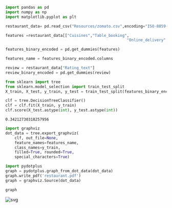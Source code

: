 

```python
import pandas as pd
import numpy as np
import matplotlib.pyplot as plt
```


```python
restaurant_data= pd.read_csv("Resources/zomato.csv",encoding="ISO-8859-1")
```


```python
features =restaurant_data[["Cuisines","Table_booking",
                                                     "Online_delivery","Price_range"]]
```


```python
features_binary_encoded = pd.get_dummies(features)
```


```python
features_name = features_binary_encoded.columns
```


```python
review = restaurant_data["Rating_text"]
review_binary_encoded = pd.get_dummies(review)
```


```python
from sklearn import tree
from sklearn.model_selection import train_test_split
X_train, X_test, y_train, y_test = train_test_split(features_binary_encoded, review_binary_encoded, random_state=42)

```


```python
clf = tree.DecisionTreeClassifier()
clf = clf.fit(X_train, y_train)
clf.score(X_test.astype(int), y_test.astype(int))

```




    0.34212730318257956




```python
import graphviz 
dot_data = tree.export_graphviz(
    clf, out_file=None, 
    feature_names=features_name,  
    class_names=y_train,  
    filled=True, rounded=True,  
    special_characters=True)  

import pydotplus
graph = pydotplus.graph_from_dot_data(dot_data)
graph.write_pdf('restaurant.pdf')
graph = graphviz.Source(dot_data)

graph 
```




![svg](output_8_0.svg)


